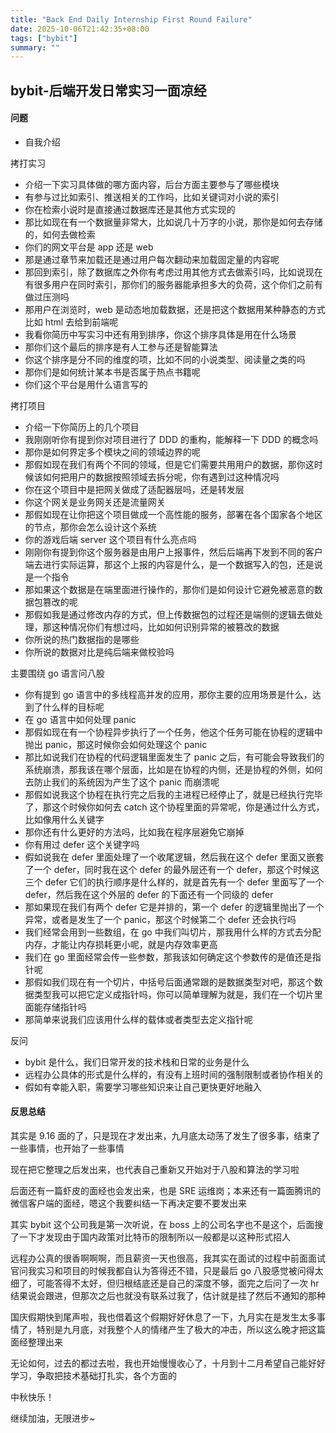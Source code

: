 ```yaml
---
title: "Back End Daily Internship First Round Failure"
date: 2025-10-06T21:42:35+08:00
tags: ["bybit"]
summary: ""
---
```

## bybit-后端开发日常实习一面凉经
#### 问题
* 自我介绍

拷打实习
* 介绍一下实习具体做的哪方面内容，后台方面主要参与了哪些模块
* 有参与过比如索引、推送相关的工作吗，比如关键词对小说的索引
* 你在检索小说时是直接通过数据库还是其他方式实现的
* 那比如现在有一个数据量非常大，比如说几十万字的小说，那你是如何去存储的，如何去做检索
* 你们的网文平台是 app 还是 web
* 那是通过章节来加载还是通过用户每次翻动来加载固定量的内容呢
* 那回到索引，除了数据库之外你有考虑过用其他方式去做索引吗，比如说现在有很多用户在同时索引，那你们的服务器能承担多大的负荷，这个你们之前有做过压测吗
* 那用户在浏览时，web 是动态地加载数据，还是把这个数据用某种静态的方式比如 html 去给到前端呢
* 我看你简历中写实习中还有用到排序，你这个排序具体是用在什么场景
* 那你们这个最后的排序是有人工参与还是智能算法
* 你这个排序是分不同的维度的项，比如不同的小说类型、阅读量之类的吗
* 那你们是如何统计某本书是否属于热点书籍呢
* 你们这个平台是用什么语言写的

拷打项目
* 介绍一下你简历上的几个项目
* 我刚刚听你有提到你对项目进行了 DDD 的重构，能解释一下 DDD 的概念吗
* 那你是如何界定多个模块之间的领域边界的呢
* 那假如现在我们有两个不同的领域，但是它们需要共用用户的数据，那你这时候该如何把用户的数据按照领域去拆分呢，你有遇到过这种情况吗
* 你在这个项目中是把网关做成了适配器层吗，还是转发层
* 你这个网关是业务网关还是流量网关
* 那假如现在让你把这个项目做成一个高性能的服务，部署在各个国家各个地区的节点，那你会怎么设计这个系统
* 你的游戏后端 server 这个项目有什么亮点吗
* 刚刚你有提到你这个服务器是由用户上报事件，然后后端再下发到不同的客户端去进行实际运算，那这个上报的内容是什么，是一个数据写入的包，还是说是一个指令
* 那如果这个数据是在端里面进行操作的，那你们是如何设计它避免被恶意的数据包篡改的呢
* 那假如我是通过修改内存的方式，但上传数据包的过程还是端侧的逻辑去做处理，那这种情况你们有想过吗，比如如何识别异常的被篡改的数据
* 你所说的热门数据指的是哪些
* 你所说的数据对比是纯后端来做校验吗

主要围绕 go 语言问八股
* 你有提到 go 语言中的多线程高并发的应用，那你主要的应用场景是什么，达到了什么样的目标呢
* 在 go 语言中如何处理 panic
* 那假如现在有一个协程异步执行了一个任务，他这个任务可能在协程的逻辑中抛出 panic，那这时候你会如何处理这个 panic
* 那比如说我们在协程的代码逻辑里面发生了 panic 之后，有可能会导致我们的系统崩溃，那我该在哪个层面，比如是在协程的内侧，还是协程的外侧，如何去防止我们的系统因为产生了这个 panic 而崩溃呢
* 那假如说我这个协程在执行完之后我的主进程已经停止了，就是已经执行完毕了，那这个时候你如何去 catch 这个协程里面的异常呢，你是通过什么方式，比如像用什么关键字
* 那你还有什么更好的方法吗，比如我在程序层避免它崩掉
* 你有用过 defer 这个关键字吗
* 假如说我在 defer 里面处理了一个收尾逻辑，然后我在这个 defer 里面又嵌套了一个 defer，同时我在这个 defer 的最外层还有一个 defer，那这个时候这三个 defer 它们的执行顺序是什么样的，就是首先有一个 defer 里面写了一个 defer，然后我在这个外层的 defer 的下面还有一个同级的 defer
* 那如果现在我们有两个 defer 它是并排的，第一个 defer 的逻辑里抛出了一个异常，或者是发生了一个 panic，那这个时候第二个 defer 还会执行吗
* 我们经常会用到一些数组，在 go 中我们叫切片，那我用什么样的方式去分配内存，才能让内存损耗更小呢，就是内存效率更高
* 我们在 go 里面经常会传一些参数，那我该如何确定这个参数传的是值还是指针呢
* 那假如我们现在有一个切片，中括号后面通常跟的是数据类型对吧，那这个数据类型我可以把它定义成指针吗，你可以简单理解为就是，我们在一个切片里面能存储指针吗
* 那简单来说我们应该用什么样的载体或者类型去定义指针呢

反问
* bybit 是什么，我们日常开发的技术栈和日常的业务是什么
* 远程办公具体的形式是什么样的，有没有上班时间的强制限制或者协作相关的
* 假如有幸能入职，需要学习哪些知识来让自己更快更好地融入

#### 反思总结
其实是 9.16 面的了，只是现在才发出来，九月底太动荡了发生了很多事，结束了一些事情，也开始了一些事情

现在把它整理之后发出来，也代表自己重新又开始对于八股和算法的学习啦

后面还有一篇虾皮的面经也会发出来，也是 SRE 运维岗；本来还有一篇面腾讯的微信客户端的面经，嗯这个我要纠结一下再决定要不要发出来

其实 bybit 这个公司我是第一次听说，在 boss 上的公司名字也不是这个，后面搜了一下才发现由于国内政策对比特币的限制所以一般都是以这种形式招人

远程办公真的很香啊啊啊，而且薪资一天也很高，我其实在面试的过程中前面面试官问我实习和项目的时候我都自认为答得还不错，只是最后 go 八股感觉被问得太细了，可能答得不太好，但归根结底还是自己的深度不够，面完之后问了一次 hr 结果说会跟进，但那次之后也就没有联系过我了，估计就是挂了然后不通知的那种

国庆假期快到尾声啦，我也借着这个假期好好休息了一下，九月实在是发生太多事情了，特别是九月底，对我整个人的情绪产生了极大的冲击，所以这么晚才把这篇面经整理出来

无论如何，过去的都过去啦，我也开始慢慢收心了，十月到十二月希望自己能好好学习，争取把技术基础打扎实，各个方面的

中秋快乐！

继续加油，无限进步~